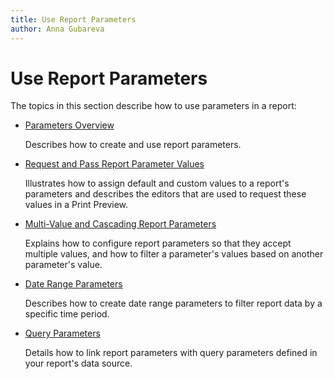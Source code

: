 ```yaml
---
title: Use Report Parameters
author: Anna Gubareva
---
```

# Use Report Parameters

The topics in this section describe how to use parameters in a report:

* [Parameters Overview](use-report-parameters/parameters-overview.md)

	Describes how to create and use report parameters.

* [Request and Pass Report Parameter Values](use-report-parameters/request-and-pass-report-parameter-values.md)

	Illustrates how to assign default and custom values to a report's parameters and describes the editors that are used to request these values in a Print Preview.

* [Multi-Value and Cascading Report Parameters](use-report-parameters/multi-value-and-cascading-parameters.md)

	Explains how to configure report parameters so that they accept multiple values, and how to filter a parameter's values based on another parameter's value.

* [Date Range Parameters](use-report-parameters/date-range-parameters.md)

	Describes how to create date range parameters to filter report data by a specific time period.

* [Query Parameters](use-report-parameters/query-parameters.md)

	Details how to link report parameters with query parameters defined in your report's data source.
